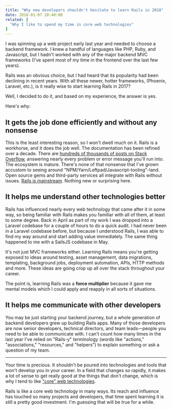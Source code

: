 ```yaml
---
title: "Why new developers shouldn't hesitate to learn Rails in 2018"
date: 2018-01-07 20:40:00
related: [
  "Why I like to spend my time in core web technologies"
]
---
```


I was spinning up a web project early last year and needed to choose a backend framework. I knew a handful of languages like PHP, Ruby, and Javascript, but I hadn't worked with any of the major backend MVC frameworks (I've spent most of my time in the frontend over the last few years).

Rails was an obvious choice, but I had heard that its popularity had been declining in recent years. With all these newer, hotter frameworks, (Phoenix, Laravel, etc.), is it really wise to start learning Rails in 2017?

Well, I decided to do it, and based on my experience, the answer is yes.

Here's why:

## It gets the job done efficiently and without any nonsense

This is the least interesting reason, so I won't dwell much on it. Rails is a workhorse, and it does the job well. The documentation has been refined over a decade. There are [hundreds of thousands of posts on Stack Overflow](https://stackoverflow.com/tags/ruby-on-rails/synonyms), answering nearly every problem or error message you'll run into. The ecosystem is mature. There's none of that nonsense that I've grown accustom to seeing around "NPM/Yarn/Leftpad/Javascript-tooling"-land. Open source gems and third-party services all integrate with Rails without issues. [Rails is mainstream](https://m.signalvnoise.com/mainstream-precludes-cool-506885f5f837). Nothing new or surprising here.

## It helps me understand other technologies better

Rails has influenced nearly every web technology that came after it in some way, so being familiar with Rails makes you familiar with all of them, at least to some degree. Back in April as part of my work I was dropped into a Laravel codebase for a couple of hours to do a quick audit. I had never been in a Laravel codebase before, but because I understood Rails, I was able to find my way around and start adding value immediately. The same thing happened to me with a SailsJS codebase in May.

It's not just MVC frameworks either. Learning Rails means you're getting exposed to ideas around testing, asset management, data migrations, templating, background jobs, deployment automation, APIs, HTTP methods and more. These ideas are going crop up all over the stack throughout your career.

The point is, learning Rails was a **force multiplier** because it gave me mental models which I could apply and reapply in all sorts of situations.

## It helps me communicate with other developers

You may be just starting your backend journey, but a whole generation of backend developers grew up building Rails apps. Many of those developers are now senior developers, technical directors, and team leads—people you need to be able to communicate with. I can't count how many times in the last year I've relied on "Rails-y" terminology (words like "actions," "associations," "resources," and "helpers") to explain something or ask a question of my team.

<hr class="section-divider">

Your time is precious. It shouldn't be poured into technologies and tools that won't develop you in your career. In a field that changes so rapidly, it makes a lot of sense to get really good at the things that don't change, which is why I tend to like ["core" web technologies]({{site.url}}/2017/10/01/why-i-like-to-spend-my-time-in-core-web-technologies).

Rails is like a core web technology in many ways. Its reach and influence has touched so many projects and developers, that time spent learning it is still a pretty good investment. I'm guessing that will be true for a while.
